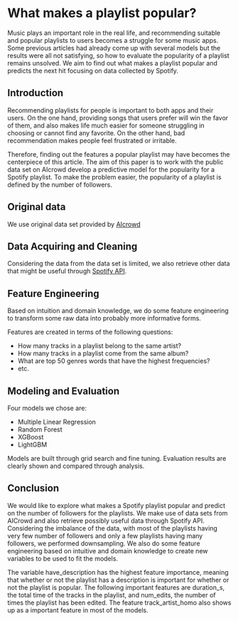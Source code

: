 # What makes a playlist popular?

Music plays an important role in the real life, and recommending suitable and popular playlists to users becomes a struggle for some music apps. Some previous articles had already come up with several models but the results were all not satisfying, so how to evaluate the popularity of a playlist remains unsolved. We aim to find out what makes a playlist popular and predicts the next hit focusing on data collected by Spotify.

## Introduction
Recommending playlists for people is important to both apps and their users. On the one hand, providing songs that users prefer will win the favor of them, and also makes life much easier for someone struggling in choosing or cannot find any favorite. On the other hand, bad recommendation makes people feel frustrated or irritable.

Therefore, finding out the features a popular playlist may have becomes the centerpiece of this article. The aim of this paper is to work with the public data set on AIcrowd develop a predictive model for the popularity for a Spotify playlist. To make the problem easier, the popularity of a playlist is defined by the number of followers.

## Original data
We use original data set provided by [AIcrowd](https://www.aicrowd.com/challenges/spotify-million-playlist-dataset-challenge)

## Data Acquiring and Cleaning

Considering the data from the data set is limited, we also retrieve other data that might be useful through [Spotify API](https://developer.spotify.com/documentation/web-api/).

## Feature Engineering

Based on intuition and domain knowledge, we do some feature engineering to transform some raw data into probably more informative forms.

Features are created in terms of the following questions:
- How many tracks in a playlist belong to the same artist?
- How many tracks in a playlist come from the same album? 
- What are top 50 genres words that have the highest frequencies?
- etc.

## Modeling and Evaluation

Four models we chose are:

- Multiple Linear Regression
- Random Forest
- XGBoost
- LightGBM

Models are built through grid search and fine tuning. Evaluation results are clearly shown and compared through analysis.

## Conclusion
We would like to explore what makes a Spotify playlist popular and predict on the number of followers for the playlists. We make use of data sets from AICrowd and also retrieve possibly useful data through Spotify API. Considering the imbalance of the data, with most of the playlists having very few number of followers and only a few playlists having many followers, we performed downsampling. We also do some feature engineering based on intuitive and domain knowledge to create new variables to be used to fit the models.

The variable have_description has the highest feature importance, meaning that whether or not the playlist has a description is important for whether or not the playlist is popular. The following important features are duration_s, the total time of the tracks in the playlist, and num_edits, the number of times the playlist has been edited. The feature track$\_$artist$\_$homo also shows up as a important feature in most of the models.
